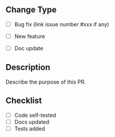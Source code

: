## Change Type
- [ ] Bug fix (link issue number #xxx if any)
- [ ] New feature
- [ ] Doc update


## Description
Describe the purpose of this PR.

## Checklist
- [ ] Code self-tested
- [ ] Docs updated
- [ ] Tests added